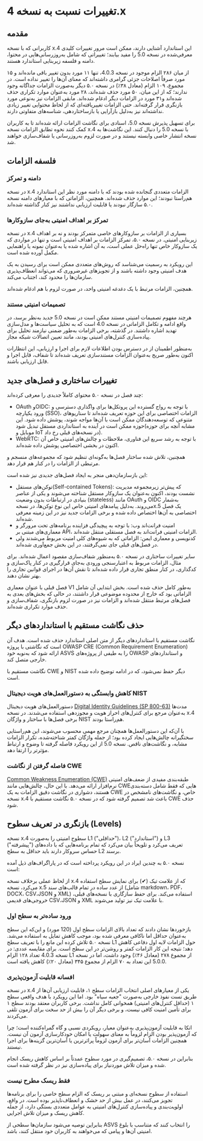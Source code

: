 # تغییرات نسبت به نسخه 4.x

## مقدمه

کاربرانی که با نسخه x.4 این استاندارد آشنایی دارند، ممکن است مرور تغییرات کلیدی معرفی‌شده در نسخه 5.0 را مفید بیابند؛ تغییراتی که شامل به‌روزرسانی‌هایی در محتوا، دامنه و فلسفه زیربنایی استاندارد هستند.

از میان ۲۸۶ الزام موجود در نسخه 4.0.3، تنها ۱۱ مورد بدون تغییر باقی مانده‌اند و ۱۵ مورد صرفاً اصلاحات جزئی گرامری داشته‌اند که معنای آن‌ها را تغییر نداده است. در مجموع، ۱۰۹ الزام (معادل ۳۸٪) در نسخه ۵.۰ دیگر به‌صورت الزامات جداگانه وجود ندارند؛ که از این میان، ۵۰ مورد حذف شده‌اند، ۲۸ مورد به‌عنوان موارد تکراری حذف شده‌اند و۳۱ مورد در الزامات دیگر ادغام شده‌اند. مابقی الزامات نیز به‌نوعی مورد بازنگری قرار گرفته‌اند. حتی الزامات تغییریافته‌ای که از لحاظ محتوایی تغییر زیادی نداشته‌اند نیز به‌دلیل بازآرایی یا بازساختاردهی، شناسه‌های متفاوتی دارند.

برای تسهیل پذیرش نسخه 5.0، اسنادی برای نگاشت الزامات ارائه شده‌اند تا به کاربران کمک کنند نحوه تطابق الزامات نسخه x.4 با نسخه 5.0 را دنبال کنند. این نگاشت‌ها به نسخه انتشار خاصی وابسته نیستند و در صورت لزوم به‌روزرسانی یا شفاف‌سازی خواهند شد.

## فلسفه الزامات

### دامنه و تمرکز

در نسخه x.4 الزامات متعددی گنجانده شده بودند که با دامنه مورد نظر این استاندارد هم‌راستا نبودند؛ این موارد حذف شده‌اند. همچنین، الزاماتی که با معیارهای دامنه نسخه ۵.۰ سازگار نبودند یا قابلیت ارزیابی نداشتند نیز کنار گذاشته شده‌اند.

### تمرکز بر اهداف امنیتی به‌جای سازوکارها

در نسخه x.4 بسیاری از الزامات بر سازوکارهای خاصی متمرکز بودند و نه بر اهداف زیربنایی امنیتی. در نسخه ۵.۰، تمرکز الزامات بر اهداف امنیتی است و تنها در مواردی که یک سازوکار خاص تنها راه‌حل عملی است، به آن اشاره شده یا به‌عنوان نمونه یا راهنمایی مکمل آورده شده است.

 این رویکرد به رسمیت می‌شناسد که روش‌های متعددی ممکن است برای رسیدن به یک هدف امنیتی وجود داشته باشند و از تجویزهای غیرضروری که می‌تواند انعطاف‌پذیری سازمان‌ها را محدود کند، اجتناب می‌کند.

همچنین، الزامات مرتبط با یک دغدغه امنیتی واحد، در صورت لزوم با هم ادغام شده‌اند.

### تصمیمات امنیتی مستند

هرچند مفهوم تصمیمات امنیتی مستند ممکن است در نسخه 5.0 جدید به‌نظر برسد، در واقع ادامه و تکامل الزاماتی در نسخه 4.0 است که به تحلیل سیاست‌ها و مدل‌سازی تهدید اشاره داشتند. در گذشته، برخی الزامات به‌طور ضمنی نیازمند تحلیل برای پیاده‌سازی کنترل‌های امنیتی بودند، مانند تعیین اتصالات شبکه مجاز.

به‌منظور اطمینان از در دسترس بودن اطلاعات لازم برای اجرا و ارزیابی، این انتظارات اکنون به‌طور صریح به‌عنوان الزامات مستندسازی تعریف شده‌اند تا شفاف، قابل اجرا و قابل ارزیابی باشند.

## تغییرات ساختاری و فصل‌های جدید

چند فصل در نسخه ۵.۰ محتوای کاملاً جدیدی را معرفی کرده‌اند:

* OAuth وOIDC: با توجه به رواج گسترده این پروتکل‌ها برای واگذاری دسترسی و ورود یکپارچه (SSO)، الزامات اختصاصی برای این حوزه تعریف شده‌اند تا سناریوهای متنوعی که توسعه‌دهندگان ممکن است با آن‌ها مواجه شوند، پوشش داده شود. این حوزه ممکن است در آینده به استانداردی مستقل تبدیل شود(مشابه آنچه برای حوزه موبایل و IoT در نسخه‌های قبلی رخ داد).
* WebRTC: با توجه به رشد سریع این فناوری، ملاحظات و چالش‌های امنیتی خاص آن اکنون در بخشی اختصاصی پوشش داده شده‌اند.

همچنین، تلاش شده ساختار فصل‌ها به‌گونه‌ای تنظیم شود که مجموعه‌های منسجم و مرتبطی از الزامات را در کنار هم قرار دهد.

این بازسازمان‌دهی منجر به ایجاد فصل‌های جدیدی نیز شده است:

* توکن‌های مستقل(Self-contained Tokens): که پیش‌تر زیرمجموعه مدیریت نشست بودند، اکنون به‌عنوان یک سازوکار مستقل شناخته می‌شوند و یکی از عناصر بنیادی در ارتباطات بدون وضعیت (stateless) مانند OAuth و OIDC به‌شمار می‌روند. به‌دلیل پیامدهای امنیتی خاص این نوع توکن‌ها، در نسخهx.5 یک فصل اختصاصی به آن‌ها اختصاص داده شده و برخی الزامات جدید نیز در این زمینه معرفی شده‌اند.
* امنیت فرانت‌اند وب: با توجه به پیچیدگی فزاینده برنامه‌های تحت مرورگر و معماری‌های مبتنی بر API، الزامات امنیتی فرانت‌اند به فصل مستقلی منتقل شده‌اند.
*  کدنویسی و معماری ایمن: الزاماتی که به شیوه‌های کلی امنیت مربوط می‌شدند ولی در فصل‌های قبلی جای نمی‌گرفتند، در این بخش جمع‌آوری شده‌اند.

سایر تغییرات ساختاری در نسخه ۵.۰ به‌منظور شفاف‌سازی مقصود اعمال شده‌اند. برای مثال، الزامات مربوط به اعتبارسنجی ورودی به‌جای قرارگیری در کنار پاک‌سازی و کدگذاری، در کنار منطق تجاری قرار داده شده‌اند تا نقش آن‌ها در اجرای قوانین تجاری را بهتر نشان دهند.

فصل قبلی با عنوان معماری V1  به‌طور کامل حذف شده است. بخش ابتدایی آن شامل الزاماتی بود که خارج از محدوده موضوعی قرار داشتند، در حالی که بخش‌های بعدی به فصل‌های مرتبط منتقل شده‌اند و الزامات نیز در صورت لزوم بازنگری، شفاف‌سازی و حذف موارد تکراری شده‌اند.

## حذف نگاشت مستقیم با استانداردهای دیگر

نگاشت مستقیم با استانداردهای دیگر از متن اصلی استاندارد حذف شده است. هدف آن است که نگاشتی با پروژه OWASP CRE (Common Requirement Enumeration) ارائه شود که به‌نوبه خود ASVS را به طیفی از پروژه‌های OWASP و استانداردهای خارجی متصل کند.

نگاشت مستقیم با CWE و NIST دیگر حفظ نمی‌شود، که در ادامه توضیح داده شده است.

### کاهش وابستگی به دستورالعمل‌های هویت دیجیتال NIST

دستورالعمل‌های هویت دیجیتال [Digital Identity Guidelines (SP 800-63)](https://pages.nist.gov/800-63-3/) مدت‌ها به‌عنوان مرجع برای کنترل‌های احراز هویت و مجوزدهی استفاده می‌شدند. در نسخه x.4 برخی فصل‌ها با ساختار و واژگان NIST هم‌راستا بودند.

با آن‌که این دستورالعمل‌ها همچنان مرجع مهمی محسوب می‌شوند، این هم‌راستایی سختگیرانه چالش‌هایی ایجاد کرده بود؛ از جمله واژگان کمتر شناخته‌شده، تکرار الزامات مشابه، و نگاشت‌های ناقص. نسخه 5.0 از این رویکرد فاصله گرفته تا وضوح و ارتباط مؤثرتر را ارتقا دهد.

### فاصله گرفتن از نگاشت CWE

[Common Weakness Enumeration (CWE)](https://cwe.mitre.org/) طبقه‌بندی مفیدی از ضعف‌های امنیتی نرم‌افزار ارائه می‌دهد. با این حال، چالش‌هایی مانند CWEهایی که فقط شامل دسته‌بندی هستند، دشواری در نگاشت دقیق الزامات به یک CWE خاص، و نگاشت‌های نامشخص در نسخه x.4 باعث شد تصمیم گرفته شود که در نسخه ۵.۰ نگاشت مستقیم با CWE  حذف شود.

## بازنگری در تعریف سطوح (Levels)

نسخه x.4 سطوح امنیتی را به‌صورت L1 ("حداقلی")، L2  ("استاندارد") و L3 ("پیشرفته") تعریف می‌کرد و تلویحاً بیان می‌کرد که تمام برنامه‌هایی که با داده‌های حساس سروکار دارند باید حداقل به سطح L2 برسند.

نسخه ۵.۰ به چندین ایراد در این رویکرد پرداخته است که در پاراگراف‌های ذیل آمده است:

از لحاظ عملی برخلاف نسخه x.4 که از علامت تیک (✔) برای نمایش سطح استفاده می‌کرد، نسخه x.5 از عدد ساده در تمام قالب‌های سند (شامل markdown، PDF، DOCX، CSV،JSON  و  XML) استفاده می‌کند. برای حفظ سازگاری با نسخه‌های قبلی، خروجی‌های قدیمی CSV،JSON  و XML با علامت تیک نیز تولید می‌شوند.

### ورود ساده‌تر به سطح اول

بازخوردها نشان دادند که تعداد بالای الزامات سطح اول (120 مورد) و این‌که این سطح به‌عنوان حداقل اما ناکافی معرفی شده بود، موجب کاهش تمایل به استفاده می‌شد. نسخه ۵.۰ تلاش کرده این مانع را با تعریف سطح L1 حول الزامات لایه اول دفاعی کاهش دهد؛ نتیجه این کار الزامات کمتر و روشن‌تر در این سطح است. برای مقایسه عددی: در نسخه 4.0.3 تعداد ۱۲۸ الزام L1 از مجموع ۲۷۸ (معادل ۴۶٪) وجود داشت، اما در نسخه 5.0.0 این تعداد به ۷۰ الزام از مجموع ۳۴۵ (معادل ۲۰٪) کاهش یافته است.

### افسانه قابلیت آزمون‌پذیری

در نسخه x.4 یکی از معیارهای اصلی انتخاب الزامات سطح ۱، قابلیت ارزیابی آن‌ها از طریق تست نفوذ خارجی به‌صورت "جعبه سیاه" بود. اما این رویکرد با هدف واقعی سطح ۱ (حداقل کنترل‌های امنیتی) همخوانی کامل نداشت. برخی کاربران معتقد بودند سطح ۱ برای تأمین امنیت کافی نیست، و برخی دیگر آن را بیش از حد سخت برای آزمون تلقی می‌کردند.

 اتکا به قابلیت آزمون‌پذیری به‌عنوان معیار، رویکردی نسبی و گاه گمراه‌کننده است؛ چرا که آزمون‌پذیر بودن الزام لزوماً به معنای سهولت یا امکان خودکارسازی آزمون آن نیست. همچنین الزامات آسان‌تر برای آزمون لزوماً پراثرترین یا آسان‌ترین گزینه‌ها برای اجرا نیستند.

بنابراین در نسخه ۵.۰، تصمیم‌گیری در مورد سطوح عمدتاً بر اساس کاهش ریسک انجام شده و میزان تلاش موردنیاز برای پیاده‌سازی نیز در نظر گرفته شده است.

### فقط ریسک مطرح نیست

استفاده از سطوح نسخه‌ای و مبتنی بر ریسک که الزام سطح خاصی را برای برنامه‌ها تجویز می‌کنند، در عمل بیش از حد خشک و انعطاف‌ناپذیر بوده است. در واقع، اولویت‌بندی و پیاده‌سازی کنترل‌های امنیتی به عوامل متعددی بستگی دارد، از جمله کاهش ریسک و میزان تلاش اجرایی.

 بنابراین توصیه می‌شود سازمان‌ها سطحی از ASVS را انتخاب کنند که متناسب با بلوغ امنیتی آن‌ها و پیامی که می‌خواهند به کاربران خود منتقل کنند، باشد.
